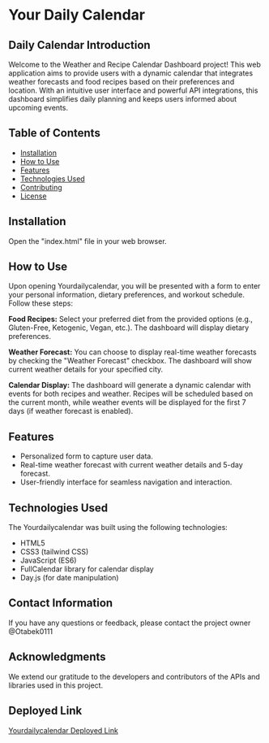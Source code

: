 # Your Daily Calendar

## Daily Calendar Introduction
Welcome to the Weather and Recipe Calendar Dashboard project! This web application aims to provide users with a dynamic calendar that integrates weather forecasts and food recipes based on their preferences and location. With an intuitive user interface and powerful API integrations, this dashboard simplifies daily planning and keeps users informed about upcoming events.

## Table of Contents
- [Installation](#installation)
- [How to Use](#how-to-use)
- [Features](#features)
- [Technologies Used](#technologies-used)
- [Contributing](#contributing)
- [License](#license)

## Installation
Open the "index.html" file in your web browser.

## How to Use
Upon opening Yourdailycalendar, you will be presented with a form to enter your personal information, dietary preferences, and workout schedule. Follow these steps:

**Food Recipes:**
Select your preferred diet from the provided options (e.g., Gluten-Free, Ketogenic, Vegan, etc.). The dashboard will display dietary preferences.

**Weather Forecast:**
You can choose to display real-time weather forecasts by checking the "Weather Forecast" checkbox. The dashboard will show current weather details for your specified city.

**Calendar Display:**
The dashboard will generate a dynamic calendar with events for both recipes and weather. Recipes will be scheduled based on the current month, while weather events will be displayed for the first 7 days (if weather forecast is enabled).

## Features
- Personalized form to capture user data.
- Real-time weather forecast with current weather details and 5-day forecast.
- User-friendly interface for seamless navigation and interaction.

## Technologies Used
The Yourdailycalendar was built using the following technologies:
- HTML5
- CSS3 (tailwind CSS)
- JavaScript (ES6)
- FullCalendar library for calendar display
- Day.js (for date manipulation)

## Contact Information
If you have any questions or feedback, please contact the project owner @Otabek0111 

## Acknowledgments
We extend our gratitude to the developers and contributors of the APIs and libraries used in this project.

## Deployed Link
[Yourdailycalendar Deployed Link](https://otabek0111.github.io/DailyCalendar/)
